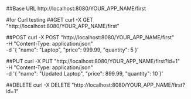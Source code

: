 ##Base URL 
http://localhost:8080/YOUR_APP_NAME/first

#for Curl testing 
##GET
curl -X GET "http://localhost:8080/YOUR_APP_NAME/first"

##POST
curl -X POST "http://localhost:8080/YOUR_APP_NAME/first" \
  -H "Content-Type: application/json" \
  -d '{
        "name": "Laptop",
        "price": 999.99,
        "quantity": 5
      }'

##PUT
curl -X PUT "http://localhost:8080/YOUR_APP_NAME/first?id=1" \
  -H "Content-Type: application/json" \
  -d '{
        "name": "Updated Laptop",
        "price": 899.99,
        "quantity": 10
      }'

##DELETE
curl -X DELETE "http://localhost:8080/YOUR_APP_NAME/first?id=1"

